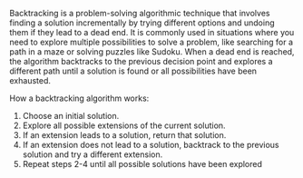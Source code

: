 Backtracking is a problem-solving algorithmic technique that involves finding a solution incrementally by trying different options and undoing them if they lead to a dead end.
It is commonly used in situations where you need to explore multiple possibilities to solve a problem, like searching for a path in a maze or solving puzzles like Sudoku. When a dead end is reached, the algorithm backtracks to the previous decision point and explores a different path until a solution is found or all possibilities have been exhausted.

How a backtracking algorithm works:
1. Choose an initial solution.
2. Explore all possible extensions of the current solution.
3. If an extension leads to a solution, return that solution.
4. If an extension does not lead to a solution, backtrack to the previous solution and try a different extension.
5. Repeat steps 2-4 until all possible solutions have been explored
